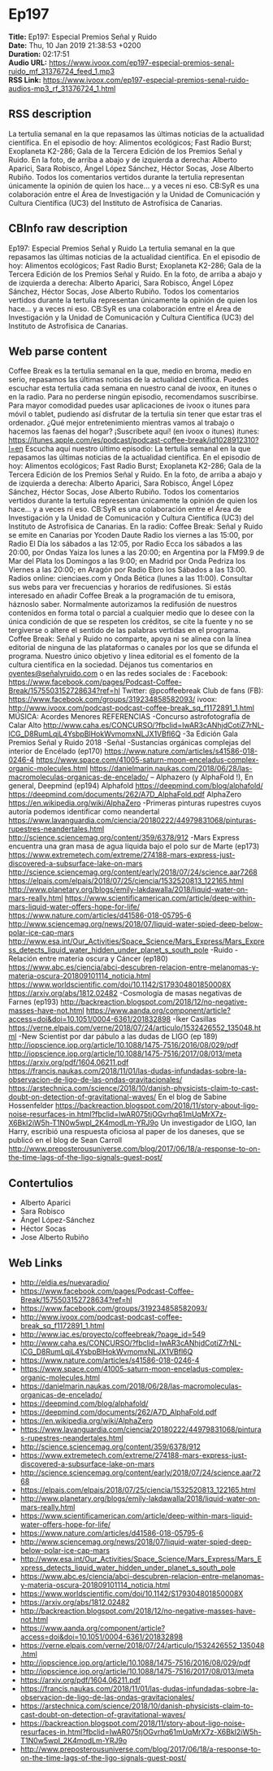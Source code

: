 # Ep197  
**Title:** Ep197: Especial Premios Señal y Ruido  
**Date:** Thu, 10 Jan 2019 21:38:53 +0200  
**Duration:** 02:17:51  
**Audio URL:** https://www.ivoox.com/ep197-especial-premios-senal-ruido_mf_31376724_feed_1.mp3  
**RSS Link:** https://www.ivoox.com/ep197-especial-premios-senal-ruido-audios-mp3_rf_31376724_1.html  

## RSS description
La tertulia semanal en la que repasamos las últimas noticias de la actualidad científica. En el episodio de hoy: Alimentos ecológicos; Fast Radio Burst; Exoplaneta K2-286; Gala de la Tercera Edición de los Premios Señal y Ruido. En la foto, de arriba a abajo y de izquierda a derecha: Alberto Aparici, Sara Robisco, Ángel López Sánchez, Héctor Socas, Jose Alberto Rubiño. Todos los comentarios vertidos durante la tertulia representan únicamente la opinión de quien los hace… y a veces ni eso. CB:SyR es una colaboración entre el Área de Investigación y la Unidad de Comunicación y Cultura Científica (UC3) del Instituto de Astrofísica de Canarias.

## CBInfo raw description
Ep197: Especial Premios Señal y Ruido
La tertulia semanal en la que repasamos las últimas noticias de la actualidad científica. En el episodio de hoy: Alimentos ecológicos; Fast Radio Burst; Exoplaneta K2-286; Gala de la Tercera Edición de los Premios Señal y Ruido. En la foto, de arriba a abajo y de izquierda a derecha: Alberto Aparici, Sara Robisco, Ángel López Sánchez, Héctor Socas, Jose Alberto Rubiño. Todos los comentarios vertidos durante la tertulia representan únicamente la opinión de quien los hace… y a veces ni eso. CB:SyR es una colaboración entre el Área de Investigación y la Unidad de Comunicación y Cultura Científica (UC3) del Instituto de Astrofísica de Canarias.




## Web parse content
Coffee Break es la tertulia semanal en la que, medio en broma, medio en serio, repasamos las últimas noticias de la actualidad científica. Puedes escuchar esta tertulia cada semana en nuestro canal de ivoox, en itunes o en la radio. Para no perderse ningún episodio, recomendamos suscribirse. Para mayor comodidad puedes usar aplicaciones de ivoox o itunes para móvil o tablet, pudiendo así disfrutar de la tertulia sin tener que estar tras el ordenador. ¿Qué mejor entretenimiento mientras vamos al trabajo o hacemos las faenas del hogar? ¡Suscríbete aquí! (en ivoox o itunes) itunes: https://itunes.apple.com/es/podcast/podcast-coffee-break/id1028912310?l=en Escucha aquí nuestro último episodio: La tertulia semanal en la que repasamos las últimas noticias de la actualidad científica. En el episodio de hoy: Alimentos ecológicos; Fast Radio Burst; Exoplaneta K2-286; Gala de la Tercera Edición de los Premios Señal y Ruido. En la foto, de arriba a abajo y de izquierda a derecha: Alberto Aparici, Sara Robisco, Ángel López Sánchez, Héctor Socas, Jose Alberto Rubiño. Todos los comentarios vertidos durante la tertulia representan únicamente la opinión de quien los hace… y a veces ni eso. CB:SyR es una colaboración entre el Área de Investigación y la Unidad de Comunicación y Cultura Científica (UC3) del Instituto de Astrofísica de Canarias. En la radio: Coffee Break: Señal y Ruido se emite en Canarias por Ycoden Daute Radio los viernes a las 15:00, por Radio El Día los sábados a las 12:05, por Radio Ecca los sábados a las 20:00, por Ondas Yaiza los lunes a las 20:00; en Argentina por la FM99.9 de Mar del Plata los Domingos a las 9:00; en Madrid por Onda Pedriza los Viernes a las 20:00; en Aragón por Radio Ebro los Sábados a las 13:00. Radios online: cienciaes.com y Onda Bética (lunes a las 11:00). Consultar sus webs para ver frecuencias y horarios de redifusiones. Si estás interesado en añadir Coffee Break a la programación de tu emisora, háznoslo saber. Normalmente autorizamos la redifusión de nuestros contenidos en forma total o parcial a cualquier medio que lo desee con la única condición de que se respeten los créditos, se cite la fuente y no se tergiverse o altere el sentido de las palabras vertidas en el programa. Coffee Break: Señal y Ruido no comparte, apoya ni se alinea con la línea editorial de ninguna de las plataformas o canales por los que se difunda el programa. Nuestro único objetivo y línea editorial es el fomento de la cultura científica en la sociedad. Déjanos tus comentarios en oyentes@señalyruido.com o en las redes sociales de : Facebook: https://www.facebook.com/pages/Podcast-Coffee-Break/1575503152728634?ref=hl Twitter: @pcoffeebreak Club de fans (FB): https://www.facebook.com/groups/319234858582093/ ivoox: http://www.ivoox.com/podcast-podcast-coffee-break_sq_f1172891_1.html MÚSICA: Acordes Menores REFERENCIAS -Concurso astrofotografía de Calar Alto http://www.caha.es/CONCURSO/?fbclid=IwAR3cANhjdCotiZ7rNL-lCG_D8RumLqjL4YsbpBlHokWvmomxNLJX1VBfl6Q -3a Edición Gala Premios Señal y Ruido 2018 -Señal -Sustancias orgánicas complejas del interior de Encélado (ep170) https://www.nature.com/articles/s41586-018-0246-4 https://www.space.com/41005-saturn-moon-enceladus-complex-organic-molecules.html https://danielmarin.naukas.com/2018/06/28/las-macromoleculas-organicas-de-encelado/ – Alphazero (y AlphaFold !), En general, Deepmind (ep194) Alphafold https://deepmind.com/blog/alphafold/ https://deepmind.com/documents/262/A7D_AlphaFold.pdf AlphaZero https://en.wikipedia.org/wiki/AlphaZero -Primeras pinturas rupestres cuyos autoría podemos identificar como neandertal https://www.lavanguardia.com/ciencia/20180222/44979831068/pinturas-rupestres-neandertales.html http://science.sciencemag.org/content/359/6378/912 -Mars Express encuentra una gran masa de agua líquida bajo el polo sur de Marte (ep173) https://www.extremetech.com/extreme/274188-mars-express-just-discovered-a-subsurface-lake-on-mars http://science.sciencemag.org/content/early/2018/07/24/science.aar7268 https://elpais.com/elpais/2018/07/25/ciencia/1532520813_122165.html http://www.planetary.org/blogs/emily-lakdawalla/2018/liquid-water-on-mars-really.html https://www.scientificamerican.com/article/deep-within-mars-liquid-water-offers-hope-for-life/ https://www.nature.com/articles/d41586-018-05795-6 http://www.sciencemag.org/news/2018/07/liquid-water-spied-deep-below-polar-ice-cap-mars http://www.esa.int/Our_Activities/Space_Science/Mars_Express/Mars_Express_detects_liquid_water_hidden_under_planet_s_south_pole -Ruido -Relación entre materia oscura y Cáncer (ep180) https://www.abc.es/ciencia/abci-descubren-relacion-entre-melanomas-y-materia-oscura-201809101114_noticia.html https://www.worldscientific.com/doi/10.1142/S179304801850008X https://arxiv.org/abs/1812.02482 -Cosmología de masas negativas de Farnes (ep193) http://backreaction.blogspot.com/2018/12/no-negative-masses-have-not.html https://www.aanda.org/component/article?access=doi&doi=10.1051/0004-6361/201832898 -Íker Casillas https://verne.elpais.com/verne/2018/07/24/articulo/1532426552_135048.html -New Scientist por dar pábulo a las dudas de LIGO (ep 189) http://iopscience.iop.org/article/10.1088/1475-7516/2016/08/029/pdf http://iopscience.iop.org/article/10.1088/1475-7516/2017/08/013/meta https://arxiv.org/pdf/1604.06211.pdf https://francis.naukas.com/2018/11/01/las-dudas-infundadas-sobre-la-observacion-de-ligo-de-las-ondas-gravitacionales/ https://arstechnica.com/science/2018/10/danish-physicists-claim-to-cast-doubt-on-detection-of-gravitational-waves/ En el blog de Sabine Hossenfelder https://backreaction.blogspot.com/2018/11/story-about-ligo-noise-resurfaces-in.html?fbclid=IwAR075tjOGvrhq61mUqMrX7z-X6BkI2iW5h-T1N0w5wpI_2K4modLm-YRJ9o Un investigador de LIGO, Ian Harry, escribió una respuesta oficiosa al paper de los daneses, que se publicó en el blog de Sean Carroll http://www.preposterousuniverse.com/blog/2017/06/18/a-response-to-on-the-time-lags-of-the-ligo-signals-guest-post/

## Contertulios
- Alberto Aparici
- Sara Robisco
- Ángel López-Sánchez
- Héctor Socas
- Jose Alberto Rubiño
## Web Links
- http://eldia.es/nuevaradio/
- https://www.facebook.com/pages/Podcast-Coffee-Break/1575503152728634?ref=hl
- https://www.facebook.com/groups/319234858582093/
- http://www.ivoox.com/podcast-podcast-coffee-break_sq_f1172891_1.html
- http://www.iac.es/proyecto/coffeebreak/?page_id=549
- http://www.caha.es/CONCURSO/?fbclid=IwAR3cANhjdCotiZ7rNL-lCG_D8RumLqjL4YsbpBlHokWvmomxNLJX1VBfl6Q
- https://www.nature.com/articles/s41586-018-0246-4
- https://www.space.com/41005-saturn-moon-enceladus-complex-organic-molecules.html
- https://danielmarin.naukas.com/2018/06/28/las-macromoleculas-organicas-de-encelado/
- https://deepmind.com/blog/alphafold/
- https://deepmind.com/documents/262/A7D_AlphaFold.pdf
- https://en.wikipedia.org/wiki/AlphaZero
- https://www.lavanguardia.com/ciencia/20180222/44979831068/pinturas-rupestres-neandertales.html
- http://science.sciencemag.org/content/359/6378/912
- https://www.extremetech.com/extreme/274188-mars-express-just-discovered-a-subsurface-lake-on-mars
- http://science.sciencemag.org/content/early/2018/07/24/science.aar7268
- https://elpais.com/elpais/2018/07/25/ciencia/1532520813_122165.html
- http://www.planetary.org/blogs/emily-lakdawalla/2018/liquid-water-on-mars-really.html
- https://www.scientificamerican.com/article/deep-within-mars-liquid-water-offers-hope-for-life/
- https://www.nature.com/articles/d41586-018-05795-6
- http://www.sciencemag.org/news/2018/07/liquid-water-spied-deep-below-polar-ice-cap-mars
- http://www.esa.int/Our_Activities/Space_Science/Mars_Express/Mars_Express_detects_liquid_water_hidden_under_planet_s_south_pole
- https://www.abc.es/ciencia/abci-descubren-relacion-entre-melanomas-y-materia-oscura-201809101114_noticia.html
- https://www.worldscientific.com/doi/10.1142/S179304801850008X
- https://arxiv.org/abs/1812.02482
- http://backreaction.blogspot.com/2018/12/no-negative-masses-have-not.html
- https://www.aanda.org/component/article?access=doi&doi=10.1051/0004-6361/201832898
- https://verne.elpais.com/verne/2018/07/24/articulo/1532426552_135048.html
- http://iopscience.iop.org/article/10.1088/1475-7516/2016/08/029/pdf
- http://iopscience.iop.org/article/10.1088/1475-7516/2017/08/013/meta
- https://arxiv.org/pdf/1604.06211.pdf
- https://francis.naukas.com/2018/11/01/las-dudas-infundadas-sobre-la-observacion-de-ligo-de-las-ondas-gravitacionales/
- https://arstechnica.com/science/2018/10/danish-physicists-claim-to-cast-doubt-on-detection-of-gravitational-waves/
- https://backreaction.blogspot.com/2018/11/story-about-ligo-noise-resurfaces-in.html?fbclid=IwAR075tjOGvrhq61mUqMrX7z-X6BkI2iW5h-T1N0w5wpI_2K4modLm-YRJ9o
- http://www.preposterousuniverse.com/blog/2017/06/18/a-response-to-on-the-time-lags-of-the-ligo-signals-guest-post/